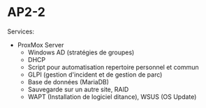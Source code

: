 # AP2-2

Services:

- ProxMox Server
  - Windows AD (stratégies de groupes)
  - DHCP
  - Script pour automatisation repertoire personnel et commun
  - GLPI (gestion d'incident et de gestion de parc)
  - Base de données (MariaDB)
  - Sauvegarde sur un autre site, RAID
  - WAPT (Installation de logiciel ditance), WSUS (OS Update)
